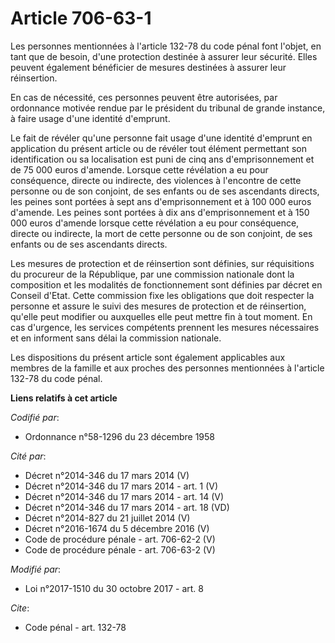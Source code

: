 # Article 706-63-1

Les personnes mentionnées à l'article 132-78 du code pénal font l'objet, en tant que de besoin, d'une protection destinée à
assurer leur sécurité. Elles peuvent également bénéficier de mesures destinées à assurer leur réinsertion. 

En cas de nécessité, ces personnes peuvent être autorisées, par ordonnance motivée rendue par le président du tribunal de
grande instance, à faire usage d'une identité d'emprunt. 

Le fait de révéler qu'une personne fait usage d'une identité d'emprunt en application du présent article ou de révéler tout
élément permettant son identification ou sa localisation est puni de cinq ans d'emprisonnement et de 75 000 euros d'amende.
Lorsque cette révélation a eu pour conséquence, directe ou indirecte, des violences à l'encontre de cette personne ou de son
conjoint, de ses enfants ou de ses ascendants directs, les peines sont portées à sept ans d'emprisonnement et à 100 000 euros
d'amende. Les peines sont portées à dix ans d'emprisonnement et à 150 000 euros d'amende lorsque cette révélation a eu pour
conséquence, directe ou indirecte, la mort de cette personne ou de son conjoint, de ses enfants ou de ses ascendants
directs. 

Les mesures de protection et de réinsertion sont définies, sur réquisitions du procureur de la République, par une commission
nationale dont la composition et les modalités de fonctionnement sont définies par décret en Conseil d'Etat. Cette commission
fixe les obligations que doit respecter la personne et assure le suivi des mesures de protection et de réinsertion, qu'elle
peut modifier ou auxquelles elle peut mettre fin à tout moment. En cas d'urgence, les services compétents prennent les
mesures nécessaires et en informent sans délai la commission nationale. 

Les dispositions du présent article sont également applicables aux membres de la famille et aux proches des personnes
mentionnées à l'article 132-78 du code pénal.

**Liens relatifs à cet article**

_Codifié par_:

  - Ordonnance n°58-1296 du 23 décembre 1958

_Cité par_:

  - Décret n°2014-346 du 17 mars 2014 (V)
  - Décret n°2014-346 du 17 mars 2014 - art. 1 (V)
  - Décret n°2014-346 du 17 mars 2014 - art. 14 (V)
  - Décret n°2014-346 du 17 mars 2014 - art. 18 (VD)
  - Décret n°2014-827 du 21 juillet 2014 (V)
  - Décret n°2016-1674 du 5 décembre 2016 (V)
  - Code de procédure pénale - art. 706-62-2 (V)
  - Code de procédure pénale - art. 706-63-2 (V)

_Modifié par_:

  - Loi n°2017-1510 du 30 octobre 2017 - art. 8

_Cite_:

  - Code pénal - art. 132-78
